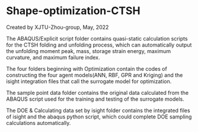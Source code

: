 # Shape-optimization-CTSH
Created by XJTU-Zhou-group, May, 2022


The ABAQUS/Explicit script folder contains quasi-static calculation scripts for the CTSH folding and unfolding process, which can automatically output the unfolding moment peak, mass, storage strain energy, maximum curvature, and maximum failure index.

The four folders beginning with Optimization contain the codes of constructing the four agent models(ANN, RBF, GPR and Kriging) and the isight integration files that call the surrogate model for optimization.

The sample point data folder contains the original data calculated from the ABAQUS script used for the training and testing of the surrogate models.

The DOE & Calculating data set by isight folder contains the integrated files of isight and the abaqus python script, which could complete DOE sampling calculations automatically.
